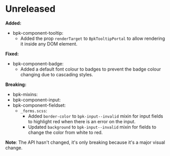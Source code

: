 # Unreleased

**Added:**
- bpk-component-tooltip:
  - Added the prop `renderTarget` to `BpkTooltipPortal` to allow rendering it inside any DOM element.

**Fixed:**
- bpk-component-badge:
  - Added a default font colour to badges to prevent the badge colour changing due to cascading styles.

**Breaking:**
- bpk-mixins:
- bpk-component-input: 
- bpk-component-fieldset:
    - `_forms.scss`:
        - Added `border-color` to `bpk-input--invalid` mixin for input fields to highlight red when there is an error on the input.
        - Updated `background` to `bpk-input--invalid` mixin for fields to change the color from white to red.

**Note**: The API hasn't changed, it's only breaking because it's a major visual change.